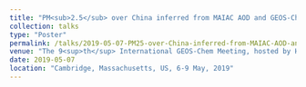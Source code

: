 ```yaml
---
title: "PM<sub>2.5</sub> over China inferred from MAIAC AOD and GEOS-Chem: preliminary results"
collection: talks
type: "Poster"
permalink: /talks/2019-05-07-PM25-over-China-inferred-from-MAIAC-AOD-and-GEOS-Chem-preliminary-results
venue: "The 9<sup>th</sup> International GEOS-Chem Meeting, hosted by Harvard University"
date: 2019-05-07
location: "Cambridge, Massachusetts, US, 6-9 May, 2019"
---
```

